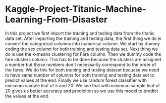 # Kaggle-Project-Titanic-Machine-Learning-From-Disaster

In this project we first import the training and testing data from the titanic data set. After importing the training and testing
data, the first thing we do is convert the categorical columns into numerical column. We start by dummy coding the sex column
for both training and testing data set. Next thing we do is use the k-means clustering for Fare column. Then we dummy code 
the fare clusters column. This has to be done because the clusters are assigned a number but those numbers don't necessarily 
correspond to the order of the fares. We do this for both training and testing dataset becuase we need to have same number of 
columns for both training and testing data set to predict values at the end. 
Finally we use random forest classifier with minimum sample leaf of 5 and 20. We see that with minimum sample leaf of 20 gives
us better accuracy and prediction so we use this model to predict the values at the end. 
